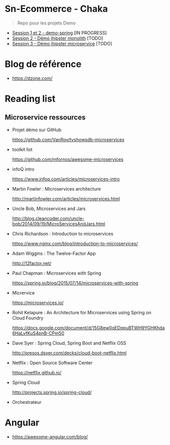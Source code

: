 # Sn-Ecommerce - Chaka 
> Repo pour les projets Demo

* [Session 1 et 2 - demo-spring](/demo-spring-boot) [IN PROGRESS]
* [Session 2 - Démo jhipster monolith](/#) [TODO]
* [Session 3 - Démo jhipster microservice](/#) [TODO]

# Blog de référence

* https://dzone.com/


# Reading list

## Microservice ressources

* Projet démo sur GitHub
  
    https://github.com/VanRoy/tvshowsdb-microservices
    
* toolkit list

    https://github.com/mfornos/awesome-microservices

* infoQ intro

    https://www.infoq.com/articles/microservices-intro
    
* Martin Fowler : Microservices architecture
    
    http://martinfowler.com/articles/microservices.html

* Uncle Bob, Microservices and Jars
  
    http://blog.cleancoder.com/uncle-bob/2014/09/19/MicroServicesAndJars.html

* Chris Richardson : Introduction to microservices

    https://www.nginx.com/blog/introduction-to-microservices/

* Adam Wiggins : The Twelve-Factor App

    http://12factor.net/

* Paul Chapman : Microservices with Spring

    https://spring.io/blog/2015/07/14/microservices-with-spring

* Micrervice
  
    https://microservices.io/

* Rohit Kelapure : An Architecture for Microservices using Spring on Cloud Foundry

    https://docs.google.com/document/d/15G8ew0qEDqpuBTWH9YGHKhda6HaLvfKuS4pnB-CPm50

* Dave Syer : Spring Cloud, Spring Boot and Netflix OSS
    
    http://presos.dsyer.com/decks/cloud-boot-netflix.html

* Netflix : Open Source Software Center

    https://netflix.github.io/

* Spring Cloud

    http://projects.spring.io/spring-cloud/

* Orchestrateur

# Angular

* https://awesome-angular.com/blog/